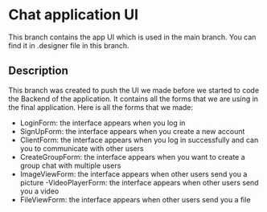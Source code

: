 # Chat application UI

This branch contains the app UI which is used in the main branch. You can find it in .designer file in this branch.

## Description

This branch was created to push the UI we made before we started to code the Backend of the application. It contains all the forms that we are using in the final application. Here is all the forms that we made:

- LoginForm: the interface appears when you log in 
- SignUpForm: the interface appears when you create a new account
- ClientForm: the interface appears when you log in successfully and can you to communicate with other users
- CreateGroupForm: the interface appears when you want to create a group chat with multiple users
- ImageViewForm: the interface appears when other users send you a picture
-VideoPlayerForm: the interface appears when other users send you a video
- FileViewForm: the interface appears when other users send you a file
